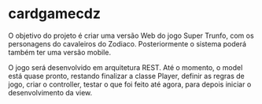 # cardgamecdz


O objetivo do projeto é criar uma versão Web do jogo Super Trunfo, com os personagens do cavaleiros do Zodiaco.
Posteriormente o sistema poderá também ter uma versão mobile.



O jogo será desenvolvido em arquitetura REST. Até o momento, o model está quase pronto, restando finalizar a classe Player, definir as regras de jogo, criar o controller, testar o que foi feito até agora, para depois iniciar o desenvolvimento da view.

